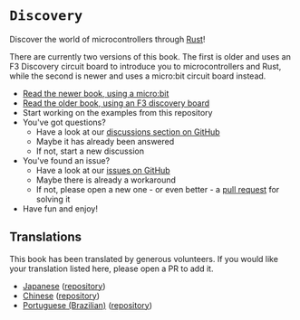 # `Discovery`

Discover the world of microcontrollers through [Rust](https://www.rust-lang.org/)!

There are currently two versions of this book. The first is older and uses an
F3 Discovery circuit board to introduce you to microcontrollers and Rust, while
the second is newer and uses a micro:bit circuit board instead.

- [Read the newer book, using a micro:bit](https://docs.rust-embedded.org/discovery/microbit)
- [Read the older book, using an F3 discovery board](https://docs.rust-embedded.org/discovery/f3discovery)
- Start working on the examples from this repository
- You've got questions?
    - Have a look at our [discussions section on
      GitHub](https://github.com/rust-embedded/discovery/discussions)
    - Maybe it has already been answered
    - If not, start a new discussion
- You've found an issue?
    - Have a look at our [issues on
      GitHub](https://github.com/rust-embedded/discovery/issues)
    - Maybe there is already a workaround
    - If not, please open a new one - or even better - a [pull
      request](https://github.com/rust-embedded/discovery/pulls) for solving
      it
- Have fun and enjoy!

## Translations

This book has been translated by generous volunteers. If you would like your
translation listed here, please open a PR to add it.

* [Japanese](https://tomoyuki-nakabayashi.github.io/discovery/)
  ([repository](https://github.com/tomoyuki-nakabayashi/discovery))
* [Chinese](https://jzow.github.io/discovery/)
  ([repository](https://github.com/jzow/discovery))
* [Portuguese (Brazilian)](https://allynaell.github.io/discovery/)
  ([repository](https://github.com/allynaell/discovery))
